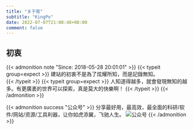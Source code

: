 ```yaml
---
title: "关于我"
subtitle: "KingPo"
date: 2022-07-07T21:00:48+08:00
comment: false
---
```





## 初衷
{{< admonition note "Since: 2018-05-28 20:01:01" >}}
{{< typeit group=expect >}}
  建站的初衷不是為了炫耀所知，而是記錄無知。  
{{< /typeit >}}
{{< typeit group=expect >}}
  人知道得越多，就會發現無知的越多。有更廣袤的世界可以探索，真是莫大的快樂啊！
{{< /typeit >}}
{{< /admonition >}}

{{< admonition success "公众号" >}}
分享最好用，最高效，最全面的科研/软件/网站/资源/工具利器，让你如虎添翼，飞驰人生。
  ![公众号](/images/toolkz.png)
{{< /admonition >}}
